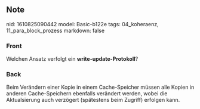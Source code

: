 ## Note
nid: 1610825090442
model: Basic-b122e
tags: 04_koheraenz, 11_para_block_prozess
markdown: false

### Front
Welchen Ansatz verfolgt ein <b>write-update-Protokoll</b>?

### Back
Beim Verändern einer Kopie in einem Cache-Speicher müssen alle Kopien in anderen Cache-Speichern ebenfalls verändert werden, wobei die Aktualsierung auch verzögert (spätestens beim Zugriff) erfolgen kann.
